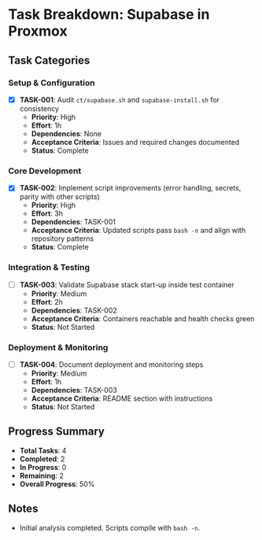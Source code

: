 # Task Breakdown: Supabase in Proxmox

## Task Categories

### Setup & Configuration
- [x] **TASK-001**: Audit `ct/supabase.sh` and `supabase-install.sh` for consistency
  - **Priority**: High
  - **Effort**: 1h
  - **Dependencies**: None
  - **Acceptance Criteria**: Issues and required changes documented
  - **Status**: Complete

### Core Development
- [x] **TASK-002**: Implement script improvements (error handling, secrets, parity with other scripts)
  - **Priority**: High
  - **Effort**: 3h
  - **Dependencies**: TASK-001
  - **Acceptance Criteria**: Updated scripts pass `bash -n` and align with repository patterns
  - **Status**: Complete

### Integration & Testing
- [ ] **TASK-003**: Validate Supabase stack start-up inside test container
  - **Priority**: Medium
  - **Effort**: 2h
  - **Dependencies**: TASK-002
  - **Acceptance Criteria**: Containers reachable and health checks green
  - **Status**: Not Started

### Deployment & Monitoring
- [ ] **TASK-004**: Document deployment and monitoring steps
  - **Priority**: Medium
  - **Effort**: 1h
  - **Dependencies**: TASK-003
  - **Acceptance Criteria**: README section with instructions
  - **Status**: Not Started

## Progress Summary
- **Total Tasks**: 4
- **Completed**: 2
- **In Progress**: 0
- **Remaining**: 2
- **Overall Progress**: 50%

## Notes
- Initial analysis completed. Scripts compile with `bash -n`.
